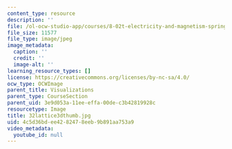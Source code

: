 ```yaml
---
content_type: resource
description: ''
file: /ol-ocw-studio-app/courses/8-02t-electricity-and-magnetism-spring-2005/4c5d36bdee4282478eeb9b891aa753a9_32lattice3dthumb.jpg
file_size: 11577
file_type: image/jpeg
image_metadata:
  caption: ''
  credit: ''
  image-alt: ''
learning_resource_types: []
license: https://creativecommons.org/licenses/by-nc-sa/4.0/
ocw_type: OCWImage
parent_title: Visualizations
parent_type: CourseSection
parent_uid: 3e9d053a-11ee-effa-00de-c3b42819928c
resourcetype: Image
title: 32lattice3dthumb.jpg
uid: 4c5d36bd-ee42-8247-8eeb-9b891aa753a9
video_metadata:
  youtube_id: null
---
```


